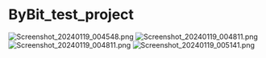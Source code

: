 # ByBit_test_project
![Screenshot_20240119_004548.png](..%2FScreenshot_20240119_004548.png)
![Screenshot_20240119_004811.png](..%2FScreenshot_20240119_004811.png)
![Screenshot_20240119_004811.png](..%2FScreenshot_20240119_004811.png)
![Screenshot_20240119_005141.png](..%2FScreenshot_20240119_005141.png)